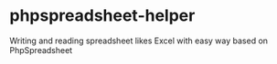 # phpspreadsheet-helper
Writing and reading spreadsheet likes Excel with easy way based on PhpSpreadsheet
